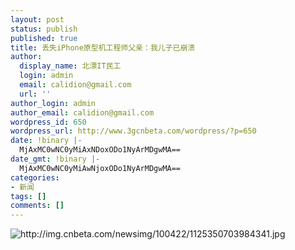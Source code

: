 ```yaml
---
layout: post
status: publish
published: true
title: 丢失iPhone原型机工程师父亲：我儿子已崩溃
author:
  display_name: 北漂IT民工
  login: admin
  email: calidion@gmail.com
  url: ''
author_login: admin
author_email: calidion@gmail.com
wordpress_id: 650
wordpress_url: http://www.3gcnbeta.com/wordpress/?p=650
date: !binary |-
  MjAxMC0wNC0yMiAxNDoxODo1NyArMDgwMA==
date_gmt: !binary |-
  MjAxMC0wNC0yMiAwNjoxODo1NyArMDgwMA==
categories:
- 新闻
tags: []
comments: []
---
```

<p><img src="http://img.cnbeta.com/newsimg/100422/1125350703984341.jpg" alt="http://img.cnbeta.com/newsimg/100422/1125350703984341.jpg" /></p>
